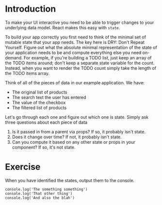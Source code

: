# Introduction

To make your UI interactive you need to be able to trigger changes to your underlying data model. React makes this easy with `state`.

To build your app correctly you first need to think of the minimal set of mutable state that your app needs. The key here is DRY: Don't Repeat Yourself. Figure out what the absolute minimal representation of the state of your application needs to be and compute everything else you need on-demand. For example, if you're building a TODO list, just keep an array of the TODO items around; don't keep a separate state variable for the count. Instead, when you want to render the TODO count simply take the length of the TODO items array.

Think of all of the pieces of data in our example application. We have:

* The original list of products
* The search text the user has entered
* The value of the checkbox
* The filtered list of products

Let's go through each one and figure out which one is state. Simply ask three questions about each piece of data

1. Is it passed in from a parent via props? If so, it probably isn't state.
2. Does it change over time? If not, it probably isn't state.
3. Can you compute it based on any other state or props in your component? If so, it's not state.

# Exercise

When you have identified the states, output them to the console.

    console.log('The something something')
    console.log('That other thing')
    console.log('And also the blah')